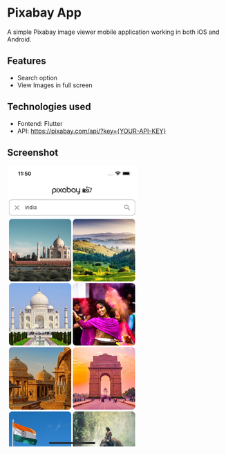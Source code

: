 # Pixabay App

A simple Pixabay image viewer mobile application working in both iOS and Android.

## Features

- Search option
- View Images in full screen

## Technologies used

- Fontend: Flutter
- API: https://pixabay.com/api/?key={YOUR-API-KEY}

## Screenshot

<img src="readme/pixabay_app_india.png" width=300>

